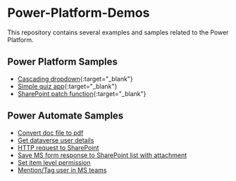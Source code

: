 # Power-Platform-Demos
This repository contains several examples and samples related to the Power Platform.

## Power Platform Samples
- [Cascading dropdown](./PowerAppsSamples/Cascading_Dropdowns/){:target="_blank"}
- [Simple quiz app](./PowerAppsSamples/Simple_Quiz_App/){:target="_blank"}
- [SharePoint patch function](./PowerAppsSamples/Patch_SharePoint_Complex_Columns/){:target="_blank"}

## Power Automate Samples
- [Convert doc file to pdf](./PowerAutomateSamples/Convert_Doc_To_PDF/)
- [Get dataverse user details](./PowerAutomateSamples/Get_Dataverse_User_Details/)
- [HTTP request to SharePoint](./PowerAutomateSamples/Http_Req_To_SP_List/)
- [Save MS form response to SharePoint list with attachment](./PowerAutomateSamples/Save_MS_Form_Response_With_Attachment/)
- [Set item level permission](./PowerAutomateSamples/Set_Item_Level_Permission/)
- [Mention/Tag user in MS teams](./PowerAutomateSamples/Tag_User_In_MS_Teams/)